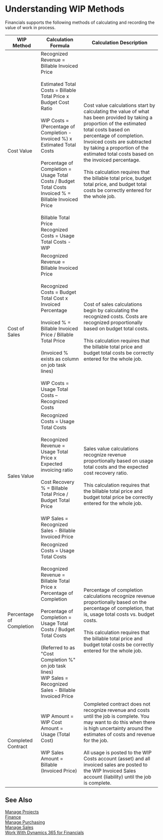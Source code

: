 <properties
                pageTitle="Understanding WIP Methods| Financials"
                description="Describes the different WIP methods that can be used to post and monitor financial information for jobs that are work in process."
                services="project-madeira"
                documentationCenter=""
                authors="SorenGP"
/>
<tags
    ms.service="project-madeira"
    ms.topic="article"
    ms.devlang="na"
    ms.tgt_pltfrm="na"
    ms.workload="na"
    ms.date="10/26/2016"
    ms.author="SorenGP" />

# Understanding WIP Methods

Financials supports the following methods of calculating and recording the value of work in process.

|WIP Method |Calculation Formula |Calculation Description|
|-----------|--------------------|-----------------------|
|Cost Value|Recognized Revenue = Billable Invoiced Price<br /><br /> Estimated Total Costs = Billable Total Price x Budget Cost Ratio<br /><br /> WIP Costs = \(Percentage of Completion - Invoiced %\) x Estimated Total Costs<br /><br /> Percentage of Completion = Usage Total Costs / Budget Total Costs<br /> Invoiced % = Billable Invoiced Price<br /><br /> Billable Total Price Recognized Costs = Usage Total Costs - WIP|Cost value calculations start by calculating the value of what has been provided by taking a proportion of the estimated total costs based on percentage of completion. Invoiced costs are subtracted by taking a proportion of the estimated total costs based on the invoiced percentage.<br /><br /> This calculation requires that the billable total price, budget total price, and budget total costs be correctly entered for the whole job.|
|Cost of Sales|Recognized Revenue = Billable Invoiced Price<br /><br /> Recognized Costs = Budget Total Cost x Invoiced Percentage<br /><br /> Invoiced % = Billable Invoiced Price / Billable Total Price<br /><br /> \(Invoiced % exists as column on job task lines\)<br /><br /> WIP Costs = Usage Total Costs – Recognized Costs|Cost of sales calculations begin by calculating the recognized costs. Costs are recognized proportionally based on budget total costs.<br /><br /> This calculation requires that the billable total price and budget total costs be correctly entered for the whole job.|
|Sales Value|Recognized Costs = Usage Total Costs<br /><br /> Recognized Revenue = Usage Total Price x Expected invoicing ratio<br /><br /> Cost Recovery % = Billable Total Price / Budget Total Price<br /><br /> WIP Sales = Recognized Sales - Billable Invoiced Price|Sales value calculations recognize revenue proportionally based on usage total costs and the expected cost recovery ratio.<br /><br /> This calculation requires that the billable total price and budget total price be correctly entered for the whole job.|
|Percentage of Completion|Recognized Costs = Usage Total Costs<br /><br /> Recognized Revenue = Billable Total Price x Percentage of Completion<br /><br /> Percentage of Completion = Usage Total Costs / Budget Total Costs<br /><br /> \(Referred to as "Cost Completion %" on job task lines\)<br /> WIP Sales = Recognized Sales - Billable Invoiced Price|Percentage of completion calculations recognize revenue proportionally based on the percentage of completion, that is, usage total costs vs. budget costs.<br /><br /> This calculation requires that the billable total price and budget total costs be correctly entered for the whole job.|
|Completed Contract|WIP Amount = WIP Cost Amount = Usage \(Total Cost\)<br /><br /> WIP Sales Amount = Billable \(Invoiced Price\)|Completed contract does not recognize revenue and costs until the job is complete. You may want to do this when there is high uncertainty around the estimates of costs and revenue for the job.<br /><br /> All usage is posted to the WIP Costs account \(asset\) and all invoiced sales are posted to the WIP Invoiced Sales account \(liability\) until the job is complete.|

## See Also
[Manage Projects](projects-manage-projects.md)  
[Finance](finance.md)  
[Manage Purchasing](purchasing-manage-purchasing.md)         
[Manage Sales](sales-manage-sales.md)      
[Work With Dynamics 365 for Financials](ui-work-product.md)  
